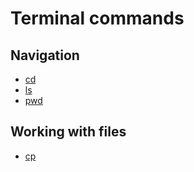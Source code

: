 # Terminal commands

## Navigation

- [cd](cd.md)
- [ls](ls.md)
- [pwd](pwd.md)

## Working with files

- [cp](cp.md)
